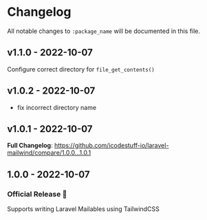 # Changelog

All notable changes to `:package_name` will be documented in this file.

## v1.1.0 - 2022-10-07

Configure correct directory for `file_get_contents()`

## v1.0.2 - 2022-10-07

- fix incorrect directory name

## v1.0.1 - 2022-10-07

**Full Changelog**: https://github.com/icodestuff-io/laravel-mailwind/compare/1.0.0...1.0.1

## 1.0.0 - 2022-10-07

### Official Release 🥳

Supports writing Laravel Mailables using TailwindCSS
